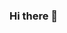 ### Hi there 👋

<!--
Hello! My name is Michael. I am an analytics student at the University of William and Mary pursuing my Master's of Science in Business Analytics. I enjoy formulating information from data to solve difficult business questions!
-->
